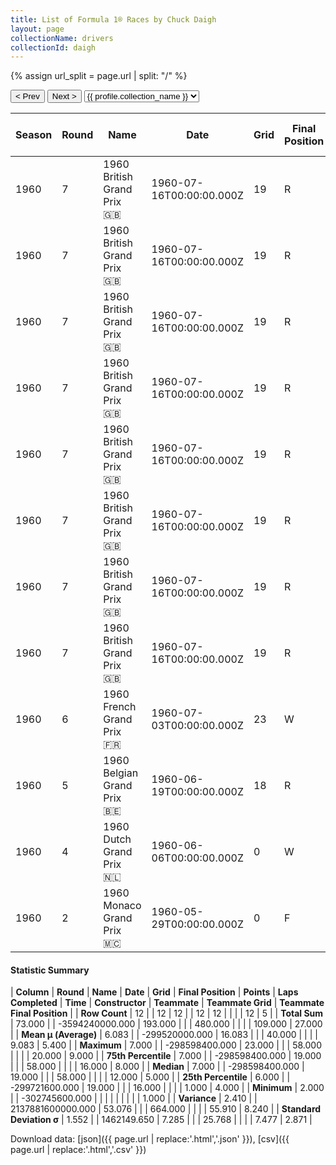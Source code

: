 ```yaml
---
title: List of Formula 1® Races by Chuck Daigh
layout: page
collectionName: drivers
collectionId: daigh
---
```


{% assign url_split = page.url | split: "/" %}
<div id="collection-navigation">
<button onclick="selector.options[selector.selectedIndex-1].value && (window.location = selector.options[selector.selectedIndex-1].value);">&lt; Prev</button>
<button onclick="selector.options[selector.selectedIndex+1].value && (window.location = selector.options[selector.selectedIndex+1].value);">Next &gt;</button>
<select id="selector" onchange="this.options[this.selectedIndex].value && (window.location = this.options[this.selectedIndex].value);">
  {% for collectionId in site.data[page.collectionName].refs %}
    {% if collectionId == page.collectionId %}
      {% assign selected = "selected" %}
    {% else %}
      {% assign selected = "" %}
    {% endif %}
    {% assign profile = site.data[page.collectionName][collectionId].profile %}
    <option value="/f1/{{ page.collectionName }}/{{ collectionId }}/{{ url_split[4] }}" {{ selected }}>{{ profile.collection_name }}</option>
  {% endfor %}
</select>
</div>

| Season | Round | Name | Date | Grid | Final Position | Points | Laps Completed | Time | Constructor | Teammate | Teammate Grid | Teammate Final Position |
|--|--|--|--|--|--|--|--|--|--|--|--|--|
| 1960 | 7 | 1960 British Grand Prix 🇬🇧 | 1960-07-16T00:00:00.000Z | 19 | R | 0.0 | 58 |   | Cooper-Climax 🇬🇧 | [Jack Brabham 🇦🇺](/f1/drivers/jack_brabham) | 1 | 1 |
| 1960 | 7 | 1960 British Grand Prix 🇬🇧 | 1960-07-16T00:00:00.000Z | 19 | R | 0.0 | 58 |   | Cooper-Climax 🇬🇧 | [Bruce McLaren 🇳🇿](/f1/drivers/mclaren) | 3 | 4 |
| 1960 | 7 | 1960 British Grand Prix 🇬🇧 | 1960-07-16T00:00:00.000Z | 19 | R | 0.0 | 58 |   | Cooper-Climax 🇬🇧 | [Tony Brooks 🇬🇧](/f1/drivers/brooks) | 9 | 5 |
| 1960 | 7 | 1960 British Grand Prix 🇬🇧 | 1960-07-16T00:00:00.000Z | 19 | R | 0.0 | 58 |   | Cooper-Climax 🇬🇧 | [Henry Taylor 🇬🇧](/f1/drivers/henry_taylor) | 16 | 8 |
| 1960 | 7 | 1960 British Grand Prix 🇬🇧 | 1960-07-16T00:00:00.000Z | 19 | R | 0.0 | 58 |   | Cooper-Climax 🇬🇧 | [Olivier Gendebien 🇧🇪](/f1/drivers/gendebien) | 12 | 9 |
| 1960 | 7 | 1960 British Grand Prix 🇬🇧 | 1960-07-16T00:00:00.000Z | 19 | R | 0.0 | 58 |   | Cooper-Climax 🇬🇧 | [Lucien Bianchi 🇧🇪](/f1/drivers/bianchi) | 17 | R |
| 1960 | 7 | 1960 British Grand Prix 🇬🇧 | 1960-07-16T00:00:00.000Z | 19 | R | 0.0 | 58 |   | Cooper-Climax 🇬🇧 | [Jack Fairman 🇬🇧](/f1/drivers/fairman) | 15 | R |
| 1960 | 7 | 1960 British Grand Prix 🇬🇧 | 1960-07-16T00:00:00.000Z | 19 | R | 0.0 | 58 |   | Cooper-Climax 🇬🇧 | [Lance Reventlow 🇺🇸](/f1/drivers/reventlow) | 0 | W |
| 1960 | 6 | 1960 French Grand Prix 🇫🇷 | 1960-07-03T00:00:00.000Z | 23 | W | 0.0 | 0 |   | Scarab 🇺🇸 | [Richie Ginther 🇺🇸](/f1/drivers/ginther) | 20 | W |
| 1960 | 5 | 1960 Belgian Grand Prix 🇧🇪 | 1960-06-19T00:00:00.000Z | 18 | R | 0.0 | 16 |   | Scarab 🇺🇸 | [Lance Reventlow 🇺🇸](/f1/drivers/reventlow) | 16 | R |
| 1960 | 4 | 1960 Dutch Grand Prix 🇳🇱 | 1960-06-06T00:00:00.000Z | 0 | W | 0.0 | 0 |   | Scarab 🇺🇸 | [Lance Reventlow 🇺🇸](/f1/drivers/reventlow) | 0 | W |
| 1960 | 2 | 1960 Monaco Grand Prix 🇲🇨 | 1960-05-29T00:00:00.000Z | 0 | F | 0.0 | 0 |   | Scarab 🇺🇸 | [Lance Reventlow 🇺🇸](/f1/drivers/reventlow) | 0 | F |

#### Statistic Summary

| **Column** | **Round** | **Name** | **Date** | **Grid** | **Final Position** | **Points** | **Laps Completed** | **Time** | **Constructor** | **Teammate** | **Teammate Grid** | **Teammate Final Position** |
| **Row Count** | 12 |  | 12 | 12 |  | 12 | 12 |  |  |  | 12 | 5 |
| **Total Sum** | 73.000 |  | -3594240000.000 | 193.000 |  |  | 480.000 |  |  |  | 109.000 | 27.000 |
| **Mean μ (Average)** | 6.083 |  | -299520000.000 | 16.083 |  |  | 40.000 |  |  |  | 9.083 | 5.400 |
| **Maximum** | 7.000 |  | -298598400.000 | 23.000 |  |  | 58.000 |  |  |  | 20.000 | 9.000 |
| **75th Percentile** | 7.000 |  | -298598400.000 | 19.000 |  |  | 58.000 |  |  |  | 16.000 | 8.000 |
| **Median** | 7.000 |  | -298598400.000 | 19.000 |  |  | 58.000 |  |  |  | 12.000 | 5.000 |
| **25th Percentile** | 6.000 |  | -299721600.000 | 19.000 |  |  | 16.000 |  |  |  | 1.000 | 4.000 |
| **Minimum** | 2.000 |  | -302745600.000 |  |  |  |  |  |  |  |  | 1.000 |
| **Variance** | 2.410 |  | 2137881600000.000 | 53.076 |  |  | 664.000 |  |  |  | 55.910 | 8.240 |
| **Standard Deviation σ** | 1.552 |  | 1462149.650 | 7.285 |  |  | 25.768 |  |  |  | 7.477 | 2.871 |

Download data: [json]({{ page.url | replace:'.html','.json' }}), [csv]({{ page.url | replace:'.html','.csv' }})
